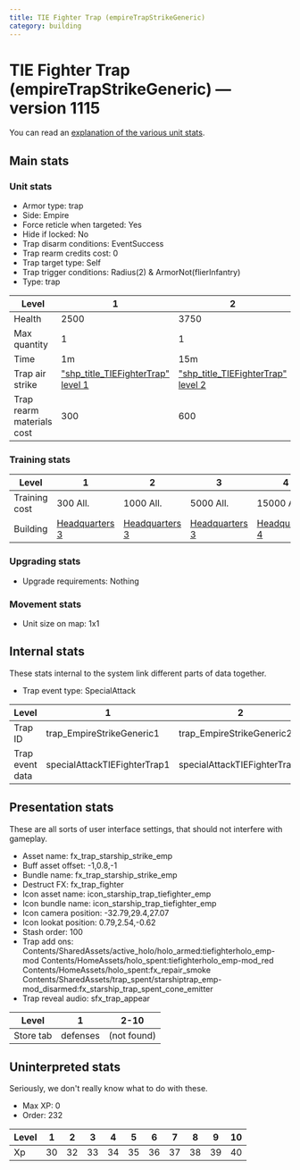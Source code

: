 ```yaml
---
title: TIE Fighter Trap (empireTrapStrikeGeneric)
category: building
---
```


# TIE Fighter Trap (empireTrapStrikeGeneric) — version 1115

You can read an [explanation  of the various unit stats](unitexplained.md).

## Main stats

### Unit stats

  * Armor type: trap
  * Side: Empire
  * Force reticle when targeted: Yes
  * Hide if locked: No
  * Trap disarm conditions: EventSuccess
  * Trap rearm credits cost: 0
  * Trap target type: Self
  * Trap trigger conditions: Radius(2) & ArmorNot(flierInfantry)
  * Type: trap

|Level                    |1                                                        |2                                                        |3                                                        |4                                                        |5                                                        |6                                                        |7                                                        |8                                                        |9                                                        |10                                                        |
|-------------------------|---------------------------------------------------------|---------------------------------------------------------|---------------------------------------------------------|---------------------------------------------------------|---------------------------------------------------------|---------------------------------------------------------|---------------------------------------------------------|---------------------------------------------------------|---------------------------------------------------------|----------------------------------------------------------|
|Health                   |2500                                                     |3750                                                     |4500                                                     |6000                                                     |7250                                                     |8500                                                     |9750                                                     |11000                                                    |12250                                                    |13500                                                     |
|Max quantity             |1                                                        |1                                                        |1                                                        |2                                                        |2                                                        |4                                                        |4                                                        |6                                                        |6                                                        |6                                                         |
|Time                     |1m                                                       |15m                                                      |2h                                                       |12h                                                      |1d                                                       |1d12h                                                    |2d                                                       |3d                                                       |6d                                                       |1w3d                                                      |
|Trap air strike          |["shp_title_TIEFighterTrap" level 1](TIEFighterTrap.html)|["shp_title_TIEFighterTrap" level 2](TIEFighterTrap.html)|["shp_title_TIEFighterTrap" level 3](TIEFighterTrap.html)|["shp_title_TIEFighterTrap" level 4](TIEFighterTrap.html)|["shp_title_TIEFighterTrap" level 5](TIEFighterTrap.html)|["shp_title_TIEFighterTrap" level 6](TIEFighterTrap.html)|["shp_title_TIEFighterTrap" level 7](TIEFighterTrap.html)|["shp_title_TIEFighterTrap" level 8](TIEFighterTrap.html)|["shp_title_TIEFighterTrap" level 9](TIEFighterTrap.html)|["shp_title_TIEFighterTrap" level 10](TIEFighterTrap.html)|
|Trap rearm materials cost|300                                                      |600                                                      |900                                                      |1200                                                     |1800                                                     |2000                                                     |2700                                                     |3000                                                     |3500                                                     |6000                                                      |


### Training stats

|Level        |1                              |2                              |3                              |4                              |5                              |6                              |7                              |8                              |9                              |10                              |
|-------------|-------------------------------|-------------------------------|-------------------------------|-------------------------------|-------------------------------|-------------------------------|-------------------------------|-------------------------------|-------------------------------|--------------------------------|
|Training cost|300 All.                       |1000 All.                      |5000 All.                      |15000 All.                     |30000 All.                     |70000 All.                     |150000 All.                    |300000 All.                    |900000 All.                    |1500000 All.                    |
|Building     |[Headquarters 3](empireHQ.html)|[Headquarters 3](empireHQ.html)|[Headquarters 3](empireHQ.html)|[Headquarters 4](empireHQ.html)|[Headquarters 5](empireHQ.html)|[Headquarters 6](empireHQ.html)|[Headquarters 7](empireHQ.html)|[Headquarters 8](empireHQ.html)|[Headquarters 9](empireHQ.html)|[Headquarters 10](empireHQ.html)|


### Upgrading stats

  * Upgrade requirements: Nothing

### Movement stats

  * Unit size on map: 1x1

## Internal stats

These stats internal to the system link different parts of data together.

  * Trap event type: SpecialAttack

|Level          |1                           |2                           |3                           |4                           |5                           |6                           |7                           |8                           |9                           |10                           |
|---------------|----------------------------|----------------------------|----------------------------|----------------------------|----------------------------|----------------------------|----------------------------|----------------------------|----------------------------|-----------------------------|
|Trap ID        |trap_EmpireStrikeGeneric1   |trap_EmpireStrikeGeneric2   |trap_EmpireStrikeGeneric3   |trap_EmpireStrikeGeneric4   |trap_EmpireStrikeGeneric5   |trap_EmpireStrikeGeneric6   |trap_EmpireStrikeGeneric7   |trap_EmpireStrikeGeneric8   |trap_EmpireStrikeGeneric9   |trap_EmpireStrikeGeneric10   |
|Trap event data|specialAttackTIEFighterTrap1|specialAttackTIEFighterTrap2|specialAttackTIEFighterTrap3|specialAttackTIEFighterTrap4|specialAttackTIEFighterTrap5|specialAttackTIEFighterTrap6|specialAttackTIEFighterTrap7|specialAttackTIEFighterTrap8|specialAttackTIEFighterTrap9|specialAttackTIEFighterTrap10|


## Presentation stats

These are all sorts of user interface settings, that should not interfere with gameplay.

  * Asset name: fx_trap_starship_strike_emp
  * Buff asset offset: -1,0.8,-1
  * Bundle name: fx_trap_starship_strike_emp
  * Destruct FX: fx_trap_fighter
  * Icon asset name: icon_starship_trap_tiefighter_emp
  * Icon bundle name: icon_starship_trap_tiefighter_emp
  * Icon camera position: -32.79,29.4,27.07
  * Icon lookat position: 0.79,2.54,-0.62
  * Stash order: 100
  * Trap add ons: Contents/SharedAssets/active_holo/holo_armed:tiefighterholo_emp-mod Contents/HomeAssets/holo_spent:tiefighterholo_emp-mod_red Contents/HomeAssets/holo_spent:fx_repair_smoke Contents/SharedAssets/trap_spent/starshiptrap_emp-mod_disarmed:fx_starship_trap_spent_cone_emitter
  * Trap reveal audio: sfx_trap_appear

|Level    |1       |2-10       |
|---------|--------|-----------|
|Store tab|defenses|(not found)|


## Uninterpreted stats

Seriously, we don't really know what to do with these.

  * Max XP: 0
  * Order: 232

|Level|1 |2 |3 |4 |5 |6 |7 |8 |9 |10|
|-----|--|--|--|--|--|--|--|--|--|--|
|Xp   |30|32|33|34|35|36|37|38|39|40|


